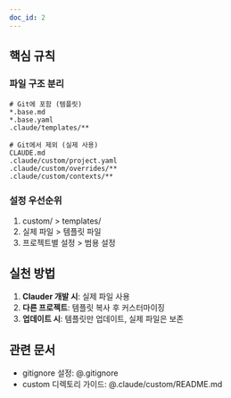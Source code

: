 ```yaml
---
doc_id: 2
---
```


## 핵심 규칙

### 파일 구조 분리
```
# Git에 포함 (템플릿)
*.base.md
*.base.yaml
.claude/templates/**

# Git에서 제외 (실제 사용)
CLAUDE.md
.claude/custom/project.yaml
.claude/custom/overrides/**
.claude/custom/contexts/**
```

### 설정 우선순위
1. custom/ > templates/
2. 실제 파일 > 템플릿 파일
3. 프로젝트별 설정 > 범용 설정

## 실천 방법

1. **Clauder 개발 시**: 실제 파일 사용
2. **다른 프로젝트**: 템플릿 복사 후 커스터마이징
3. **업데이트 시**: 템플릿만 업데이트, 실제 파일은 보존

## 관련 문서
- gitignore 설정: @.gitignore
- custom 디렉토리 가이드: @.claude/custom/README.md
